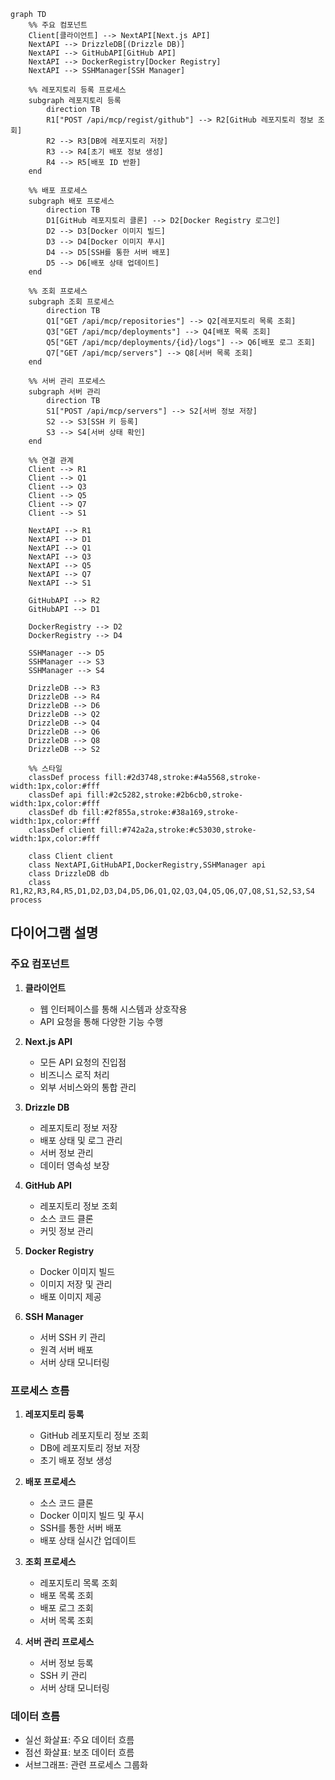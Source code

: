 ```mermaid
graph TD
    %% 주요 컴포넌트
    Client[클라이언트] --> NextAPI[Next.js API]
    NextAPI --> DrizzleDB[(Drizzle DB)]
    NextAPI --> GitHubAPI[GitHub API]
    NextAPI --> DockerRegistry[Docker Registry]
    NextAPI --> SSHManager[SSH Manager]

    %% 레포지토리 등록 프로세스
    subgraph 레포지토리 등록
        direction TB
        R1["POST /api/mcp/regist/github"] --> R2[GitHub 레포지토리 정보 조회]
        R2 --> R3[DB에 레포지토리 저장]
        R3 --> R4[초기 배포 정보 생성]
        R4 --> R5[배포 ID 반환]
    end

    %% 배포 프로세스
    subgraph 배포 프로세스
        direction TB
        D1[GitHub 레포지토리 클론] --> D2[Docker Registry 로그인]
        D2 --> D3[Docker 이미지 빌드]
        D3 --> D4[Docker 이미지 푸시]
        D4 --> D5[SSH를 통한 서버 배포]
        D5 --> D6[배포 상태 업데이트]
    end

    %% 조회 프로세스
    subgraph 조회 프로세스
        direction TB
        Q1["GET /api/mcp/repositories"] --> Q2[레포지토리 목록 조회]
        Q3["GET /api/mcp/deployments"] --> Q4[배포 목록 조회]
        Q5["GET /api/mcp/deployments/{id}/logs"] --> Q6[배포 로그 조회]
        Q7["GET /api/mcp/servers"] --> Q8[서버 목록 조회]
    end

    %% 서버 관리 프로세스
    subgraph 서버 관리
        direction TB
        S1["POST /api/mcp/servers"] --> S2[서버 정보 저장]
        S2 --> S3[SSH 키 등록]
        S3 --> S4[서버 상태 확인]
    end

    %% 연결 관계
    Client --> R1
    Client --> Q1
    Client --> Q3
    Client --> Q5
    Client --> Q7
    Client --> S1

    NextAPI --> R1
    NextAPI --> D1
    NextAPI --> Q1
    NextAPI --> Q3
    NextAPI --> Q5
    NextAPI --> Q7
    NextAPI --> S1

    GitHubAPI --> R2
    GitHubAPI --> D1

    DockerRegistry --> D2
    DockerRegistry --> D4

    SSHManager --> D5
    SSHManager --> S3
    SSHManager --> S4

    DrizzleDB --> R3
    DrizzleDB --> R4
    DrizzleDB --> D6
    DrizzleDB --> Q2
    DrizzleDB --> Q4
    DrizzleDB --> Q6
    DrizzleDB --> Q8
    DrizzleDB --> S2

    %% 스타일
    classDef process fill:#2d3748,stroke:#4a5568,stroke-width:1px,color:#fff
    classDef api fill:#2c5282,stroke:#2b6cb0,stroke-width:1px,color:#fff
    classDef db fill:#2f855a,stroke:#38a169,stroke-width:1px,color:#fff
    classDef client fill:#742a2a,stroke:#c53030,stroke-width:1px,color:#fff

    class Client client
    class NextAPI,GitHubAPI,DockerRegistry,SSHManager api
    class DrizzleDB db
    class R1,R2,R3,R4,R5,D1,D2,D3,D4,D5,D6,Q1,Q2,Q3,Q4,Q5,Q6,Q7,Q8,S1,S2,S3,S4 process
```

## 다이어그램 설명

### 주요 컴포넌트

1. **클라이언트**

   - 웹 인터페이스를 통해 시스템과 상호작용
   - API 요청을 통해 다양한 기능 수행

2. **Next.js API**

   - 모든 API 요청의 진입점
   - 비즈니스 로직 처리
   - 외부 서비스와의 통합 관리

3. **Drizzle DB**

   - 레포지토리 정보 저장
   - 배포 상태 및 로그 관리
   - 서버 정보 관리
   - 데이터 영속성 보장

4. **GitHub API**

   - 레포지토리 정보 조회
   - 소스 코드 클론
   - 커밋 정보 관리

5. **Docker Registry**

   - Docker 이미지 빌드
   - 이미지 저장 및 관리
   - 배포 이미지 제공

6. **SSH Manager**
   - 서버 SSH 키 관리
   - 원격 서버 배포
   - 서버 상태 모니터링

### 프로세스 흐름

1. **레포지토리 등록**

   - GitHub 레포지토리 정보 조회
   - DB에 레포지토리 정보 저장
   - 초기 배포 정보 생성

2. **배포 프로세스**

   - 소스 코드 클론
   - Docker 이미지 빌드 및 푸시
   - SSH를 통한 서버 배포
   - 배포 상태 실시간 업데이트

3. **조회 프로세스**

   - 레포지토리 목록 조회
   - 배포 목록 조회
   - 배포 로그 조회
   - 서버 목록 조회

4. **서버 관리 프로세스**
   - 서버 정보 등록
   - SSH 키 관리
   - 서버 상태 모니터링

### 데이터 흐름

- 실선 화살표: 주요 데이터 흐름
- 점선 화살표: 보조 데이터 흐름
- 서브그래프: 관련 프로세스 그룹화
